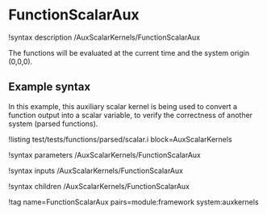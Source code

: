 # FunctionScalarAux

!syntax description /AuxScalarKernels/FunctionScalarAux

The functions will be evaluated at the current time and the system origin (0,0,0).

## Example syntax

In this example, this auxiliary scalar kernel is being used to convert a function output
into a scalar variable, to verify the correctness of another system (parsed functions).

!listing test/tests/functions/parsed/scalar.i block=AuxScalarKernels

!syntax parameters /AuxScalarKernels/FunctionScalarAux

!syntax inputs /AuxScalarKernels/FunctionScalarAux

!syntax children /AuxScalarKernels/FunctionScalarAux

!tag name=FunctionScalarAux pairs=module:framework system:auxkernels

